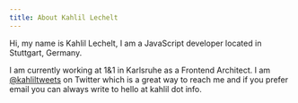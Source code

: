 ```yaml
---
title: About Kahlil Lechelt
---
```


Hi, my name is Kahlil Lechelt, I am a JavaScript developer located in Stuttgart, Germany.

I am currently working at 1&1 in Karlsruhe as a Frontend Architect. I am [@kahliltweets](https://twitter.com/kahliltweets) on Twitter which is a great way to reach me and if you prefer email you can always write to hello at kahlil dot info.

